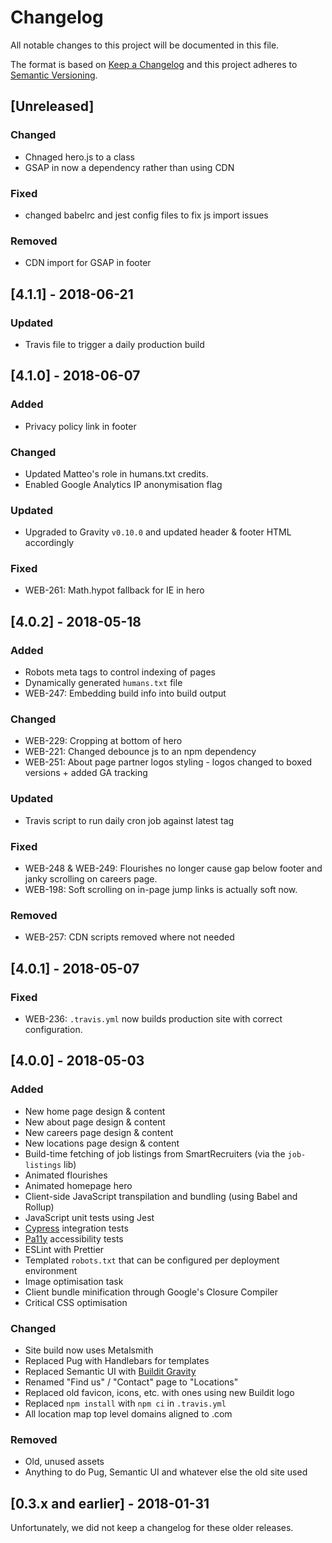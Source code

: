 # Changelog
All notable changes to this project will be documented in this file.

The format is based on [Keep a Changelog](http://keepachangelog.com/en/1.0.0/)
and this project adheres to [Semantic Versioning](http://semver.org/spec/v2.0.0.html).

## [Unreleased]
### Changed
- Chnaged hero.js to a class
- GSAP in now a dependency rather than using CDN

### Fixed
- changed babelrc and jest config files to fix js import issues

### Removed
- CDN import for GSAP in footer


## [4.1.1] - 2018-06-21
### Updated
- Travis file to trigger a daily production build

## [4.1.0] - 2018-06-07
### Added
- Privacy policy link in footer

### Changed
- Updated Matteo's role in humans.txt credits.
- Enabled Google Analytics IP anonymisation flag

### Updated
- Upgraded to Gravity `v0.10.0` and updated header & footer HTML accordingly

### Fixed
- WEB-261: Math.hypot fallback for IE in hero


## [4.0.2] - 2018-05-18
### Added
- Robots meta tags to control indexing of pages
- Dynamically generated `humans.txt` file
- WEB-247: Embedding build info into build output

### Changed
- WEB-229: Cropping at bottom of hero
- WEB-221: Changed debounce js to an npm dependency
- WEB-251: About page partner logos styling - logos changed to boxed versions + added GA tracking

### Updated
- Travis script to run daily cron job against latest tag

### Fixed
- WEB-248 & WEB-249: Flourishes no longer cause gap below footer and janky scrolling on careers page.
- WEB-198: Soft scrolling on in-page jump links is actually soft now.

### Removed
- WEB-257: CDN scripts removed where not needed


## [4.0.1] - 2018-05-07
### Fixed
- WEB-236: `.travis.yml` now builds production site with correct configuration.


## [4.0.0] - 2018-05-03
### Added
- New home page design & content
- New about page design & content
- New careers page design & content
- New locations page design & content
- Build-time fetching of job listings from SmartRecruiters (via the `job-listings` lib)
- Animated flourishes
- Animated homepage hero
- Client-side JavaScript transpilation and bundling (using Babel and Rollup)
- JavaScript unit tests using Jest
- [Cypress](https://www.cypress.io/) integration tests
- [Pa11y](http://pa11y.org/) accessibility tests
- ESLint with Prettier
- Templated `robots.txt` that can be configured per deployment environment
- Image optimisation task
- Client bundle minification through Google's Closure Compiler
- Critical CSS optimisation

### Changed
- Site build now uses Metalsmith
- Replaced Pug with Handlebars for templates
- Replaced Semantic UI with [Buildit Gravity](https://www.npmjs.com/package/@buildit/gravity-ui-sass)
- Renamed "Find us" / "Contact" page to "Locations"
- Replaced old favicon, icons, etc. with ones using new Buildit logo
- Replaced `npm install` with `npm ci` in `.travis.yml`
- All location map top level domains aligned to .com

### Removed
- Old, unused assets
- Anything to do Pug, Semantic UI and whatever else the old site used

## [0.3.x and earlier] - 2018-01-31
Unfortunately, we did not keep a changelog for these older releases.
